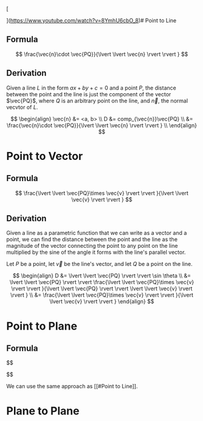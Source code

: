 [

](https://www.youtube.com/watch?v=8YmhU6cbO_8)# Point to Line

## Formula
$$
\frac{\vec{n}\cdot \vec{PQ}}{\lvert \lvert \vec{n} \rvert \rvert }
$$

## Derivation

Given a line $L$ in the form $ax + by + c = 0$ and a point $P$, the distance between the point and the line is just the component of the vector $\vec{PQ}$, where $Q$ is an arbitrary point on the line, and $\vec{n}$, the normal vecvtor of $L$.

$$
\begin{align}
\vec{n} &= <a, b> \\
D &= comp_{\vec{n}}\vec{PQ} \\
&= \frac{\vec{n}\cdot \vec{PQ}}{\lvert \lvert \vec{n} \rvert \rvert } \\
\end{align}
$$

# Point to Vector

## Formula
$$
\frac{\lvert \lvert \vec{PQ}\times \vec{v} \rvert \rvert }{\lvert \lvert \vec{v} \rvert \rvert }
$$

## Derivation

Given a line as a parametric function that we can write as a vector and a point, we can find the distance between the point and the line as the magnitude of the vector connecting the point to any point on the line multiplied by the sine of the angle it forms with the line's parallel vector.

Let $P$ be a point, let $\vec{v}$ be the line's vector, and let $Q$ be a point on the line.

$$
\begin{align}
D &= \lvert \lvert \vec{PQ} \rvert \rvert \sin \theta \\
&= \lvert \lvert \vec{PQ} \rvert \rvert \frac{\lvert \lvert \vec{PQ}\times \vec{v} \rvert \rvert }{\lvert \lvert \vec{PQ} \rvert \rvert \lvert \lvert \vec{v} \rvert \rvert } \\
&= \frac{\lvert \lvert \vec{PQ}\times \vec{v} \rvert \rvert }{\lvert \lvert \vec{v} \rvert \rvert }
\end{align}
$$

# Point to Plane

## Formula

$$

$$

We can use the same approach as [[#Point to Line]]. 


# Plane to Plane